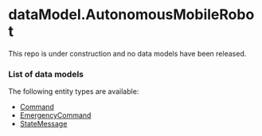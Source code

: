 # dataModel.AutonomousMobileRobot
This repo is under construction and no data models have been released.

### List of data models

The following entity types are available:

-   [Command](https://github.com/smart-data-models/dataModel.AutonomousMobileRobot/Command)
-   [EmergencyCommand](https://github.com/smart-data-models/dataModel.AutonomousMobileRobot/EmergencyCommand)
-   [StateMessage](https://github.com/smart-data-models/dataModel.AutonomousMobileRobot/StateMessage)